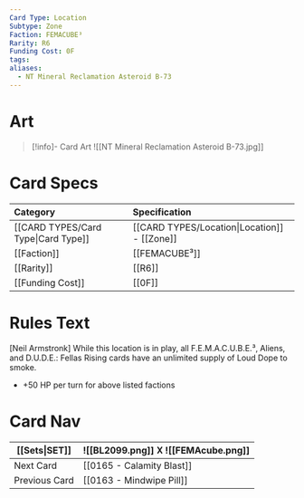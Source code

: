 ```yaml
---
Card Type: Location
Subtype: Zone
Faction: FEMACUBE³
Rarity: R6
Funding Cost: 0F
tags: 
aliases:
  - NT Mineral Reclamation Asteroid B-73
---
```

# Art

> [!info]- Card Art
> ![[NT Mineral Reclamation Asteroid B-73.jpg]]

# Card Specs

| Category | Specification| 
| :--- | :--- |
| [[CARD TYPES/Card Type\|Card Type]] | [[CARD TYPES/Location\|Location]] - [[Zone]] |  
| [[Faction]] | [[FEMACUBE³]] |  
| [[Rarity]] | [[R6]] |  
| [[Funding Cost]] | [[0F]] | 

# Rules Text  

[Neil Armstronk] 
  While this location is in play, all F.E.M.A.C.U.B.E.³, Aliens, and D.U.D.E.: Fellas Rising cards have  an unlimited supply of Loud Dope to smoke.
- +50 HP per turn for above listed factions


# Card Nav

| [[Sets\|SET]] |  ![[BL2099.png]] 𐌢 ![[FEMAcube.png]] |
| ------------- | ------------------------------ |
| Next Card     | [[0165 - Calamity Blast]] |
| Previous Card | [[0163 - Mindwipe Pill]] |



